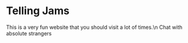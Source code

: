 # Telling Jams

This is a very fun website that you should visit a lot of times.\n
Chat with absolute strangers

